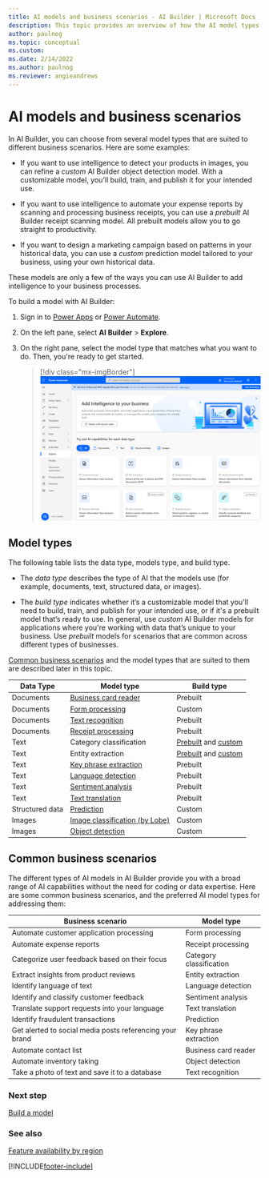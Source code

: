 ```yaml
---
title: AI models and business scenarios - AI Builder | Microsoft Docs
description: This topic provides an overview of how the AI model types that you can create in AI Builder relate to various business scenarios.
author: paulnog
ms.topic: conceptual
ms.custom:
ms.date: 2/14/2022
ms.author: paulnog
ms.reviewer: angieandrews
---
```


# AI models and business scenarios

In AI Builder, you can choose from several model types that are suited to different business scenarios. Here are some examples:

- If you want to use intelligence to detect your products in images, you can refine a *custom* AI Builder object detection model. With a customizable model, you'll build, train, and publish it for your intended use.

- If you want to use intelligence to automate your expense reports by scanning and processing business receipts, you can use a *prebuilt* AI Builder receipt scanning model. All prebuilt models allow you to go straight to productivity.

- If you want to design a marketing campaign based on patterns in your historical data, you can use a *custom* prediction model tailored to your business, using your own historical data.

These models are only a few of the ways you can use AI Builder to add intelligence to your business processes.

To build a model with AI Builder:

1. Sign in to [Power Apps](https://make.powerapps.com) or [Power Automate](https://flow.microsoft.com).

1. On the left pane, select **AI Builder** > **Explore**.

1. On the right pane, select the model type that matches what you want to do. Then, you're ready to get started.

    > [!div class="mx-imgBorder"]
    > ![Screenshot of AI Builder home page.](media/ai-builder-home.png "AI Builder home page")

## Model types

The following table lists the data type, models type, and build type. 

- The *data type* describes the type of AI that the models use (for example, documents, text, structured data, or images). 

- The *build type* indicates whether it’s a customizable model that you'll need to build, train, and publish for your intended use, or if it's a prebuilt model that’s ready to use. In general, use *custom* AI Builder models for applications where you're working with data that’s unique to your business. Use *prebuilt* models for scenarios that are common across different types of businesses.

[Common business scenarios](#common-business-scenarios) and the model types that are suited to them are described later in this topic.

| Data Type       | Model type              | Build type          |
|-----------------|-------------------------|---------------------|
| Documents       | [Business card reader](prebuilt-business-card.md)    | Prebuilt            |
| Documents       | [Form processing](form-processing-model-overview.md)         | Custom              |
| Documents       | [Text recognition](prebuilt-text-recognition.md)        | Prebuilt            |
| Documents       | [Receipt processing](prebuilt-receipt-processing.md)      | Prebuilt            |
| Text            | Category classification | [Prebuilt](prebuilt-category-classification.md) and [custom](text-classification-overview.md) |
| Text            | Entity extraction       | [Prebuilt](prebuilt-entity-extraction.md) and [custom](entity-extraction-overview.md) |
| Text            | [Key phrase extraction](prebuilt-key-phrase.md)   | Prebuilt            |
| Text            | [Language detection](prebuilt-language-detection.md)      | Prebuilt            |
| Text            | [Sentiment analysis](prebuilt-sentiment-analysis.md)      | Prebuilt            |
| Text            | [Text translation](prebuilt-text-translation.md)        | Prebuilt            |
| Structured data | [Prediction](prediction-overview.md)              | Custom              |
| Images          | [Image classification (by Lobe)](lobe-overview.md)        | Custom              |
| Images          | [Object detection](object-detection-overview.md)        | Custom              |

## Common business scenarios

The different types of AI models in AI Builder provide you with a broad range of AI capabilities without the need for coding or data expertise. Here are some common business scenarios, and the preferred AI model types for addressing them:

| Business scenario | Model type |
| ----- | ----- |
Automate customer application processing|Form processing
Automate expense reports|Receipt processing
Categorize user feedback based on their focus | Category classification
Extract insights from product reviews | Entity extraction
Identify language of text | Language detection
Identify and classify customer feedback|Sentiment analysis
Translate support requests into your language|Text translation
Identify fraudulent transactions|Prediction
Get alerted to social media posts referencing your brand | Key phrase extraction
Automate contact list |Business card reader
Automate inventory taking|Object detection
Take a photo of text and save it to a database |Text recognition

### Next step

[Build a model](build-model.md)

### See also

[Feature availability by region](availability-region.md)


[!INCLUDE[footer-include](includes/footer-banner.md)]
